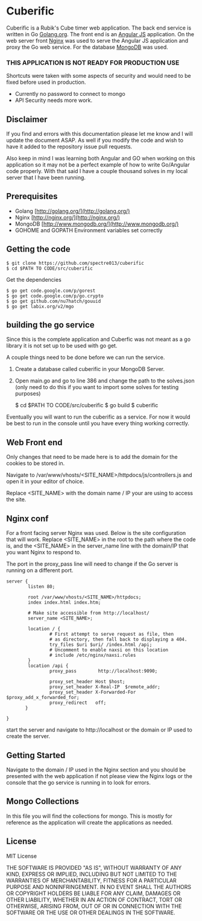 # Cuberific

Cuberific is a Rubik's Cube timer web application. The back end service is written in Go [Golang.org](http://Golang.org/). The front end is an [Angular JS](https://angularjs.org/) application. On the web server front [Nginx](https://nginx.org/) was used to serve the Angular JS application and proxy the Go web service. For the database [MongoDB](http://www.mongodb.org/) was used. 

### THIS APPLICATION IS NOT READY FOR PRODUCTION USE

Shortcuts were taken with some aspects of security and would need to be fixed before used in production. 

-	Currently no password to connect to mongo
-	API Security needs more work.  

## Disclaimer

If you find and errors with this documentation please let me know and I will update the document ASAP. As well if you modify the code and wish to have it added to the repository issue pull requests. 

Also keep in mind I was learning both Angular and GO when working on this application so it may not be a perfect example of how to write Go/Angular code properly. With that said I have a couple thousand solves in my local server that I have been running.  

## Prerequisites

- 	Golang [http://golang.org/](http://golang.org/)
-	Nginx [http://nginx.org/](http://nginx.org/)
-	MongoDB [http://www.mongodb.org/](http://www.mongodb.org/)
-	GOHOME and GOPATH Environment variables set correctly

## Getting the code

	$ git clone https://github.com/spectre013/cuberific
	$ cd $PATH TO CODE/src/cuberific

Get the dependencies

	$ go get code.google.com/p/gorest
	$ go get code.google.com/p/go.crypto
	$ go get github.com/nu7hatch/gouuid
	$ go get labix.org/v2/mgo


## building the go service

Since this is the complete application and Cuberfic was not meant as a go library it is not set up to be used with go get. 

A couple things need to be done before we can run the service. 

1.	Create a database called cuberific in your MongoDB Server.
2.	Open main.go and go to line 386 and change the path to the solves.json (only need to do this if you want to import some solves for testing purposes)

	$ cd $PATH TO CODE/src/cuberific
	$ go build
	$ cuberific

Eventually you will want to run the cuberific as a service. For now it would be best to run in the console until you have every thing working correctly.

## Web Front end

Only changes that need to be made here is to add the domain for the cookies to be stored in. 

Navigate to /var/www/vhosts/<SITE_NAME>/httpdocs/js/controllers.js and open it in your editor of choice. 

Replace <SITE_NAME> with the domain name / IP your are using to access the site.

## Nginx conf

For a front facing server Nginx was used. Below is the site configuration that will work. Replace <SITE_NAME> in the root to the path where the code is, and the <SITE_NAME> in the server_name line with the domain/IP that you want Nginx to respond to. 

The port in the proxy_pass line will need to change if the Go server is running on a different port.

	server {
	        listen 80;

	        root /var/www/vhosts/<SITE_NAME>/httpdocs;
	        index index.html index.htm;

	        # Make site accessible from http://localhost/
	        server_name <SITE_NAME>;

	        location / {
	                # First attempt to serve request as file, then
	                # as directory, then fall back to displaying a 404.
	                try_files $uri $uri/ /index.html /api;
	                # Uncomment to enable naxsi on this location
	                # include /etc/nginx/naxsi.rules
	        }
	        location /api {
	                proxy_pass        http://localhost:9090;

	                proxy_set_header Host $host;
	                proxy_set_header X-Real-IP  $remote_addr;
	                proxy_set_header X-Forwarded-For $proxy_add_x_forwarded_for;
	                proxy_redirect   off;
	       }

	}


start the server and navigate to http://localhost or the domain or IP used to create the server. 

## Getting Started

Navigate to the domain / IP used in the Nginx section and you should be presented with the web application if not please view the Nginx logs or the console that the go service is running in to look for errors. 


## Mongo Collections

In this file you will find the collections for mongo. This is mostly for reference as the application will create the applications as needed. 

## License 

MIT License

THE SOFTWARE IS PROVIDED "AS IS", WITHOUT WARRANTY OF ANY KIND, EXPRESS OR
IMPLIED, INCLUDING BUT NOT LIMITED TO THE WARRANTIES OF MERCHANTABILITY,
FITNESS FOR A PARTICULAR PURPOSE AND NONINFRINGEMENT. IN NO EVENT SHALL THE
AUTHORS OR COPYRIGHT HOLDERS BE LIABLE FOR ANY CLAIM, DAMAGES OR OTHER
LIABILITY, WHETHER IN AN ACTION OF CONTRACT, TORT OR OTHERWISE, ARISING FROM,
OUT OF OR IN CONNECTION WITH THE SOFTWARE OR THE USE OR OTHER DEALINGS IN
THE SOFTWARE.